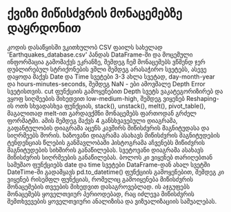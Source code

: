 <h1>ქვიზი მიწისძვრის მონაცემებზე დაყრდონით</h1>

<p>კოდის დასაწყისში ვკითხულობ CSV ფაილს სახელად 'Earthquakes_database.csv' პანდას DataFrame-ში და მოცემული ინფორმაცია გამომაქვს ეკრანზე,
შემდეგ ჩემ მონაცემებს ვწმენდ ჯერ დუბლირებულ სტრიქონების ვშლი შემდეგ არასაჭირო სვეტებს, ასევე დაყოდა მაქვს Date და Time სვეტები
3-3 ახლა სვეტად, day-month-year და hours-minutes-seconds, შემდეგ NaN - ები ამოვშალე Depth Error სვეტისთვის.
cut ფუნქციის გამოყენებით Depth სვეტს ვაკატეგორიზირებ და ვყოფ სიღმეების მიხედვით low-medium-high, შემდეგ ვიყენებ
Reshaping-ის ოთხ სხვადასხვა ფუნქციას, stack(), unstack(), melt(), pivot_table(), მაგალითად melt-ით გარდავქმნი მონაცემებს
ფართოდან გრძელ ფორმატში. ამის შემდეგ მაქვს 4 განსხვავებული დიაგრამა, გაფანტულობის დიაგრამა აცენს კავშირს მიწისძვრის მაგნიტუდასა და სიღრმეებს შორის.
ხაზოვანი დიაგრამა  ასახავს მიწისძვრის მაგნიტუდების ტენდენციას წლების განმავლობაში ჰისტოგრამა აჩვენებს მიწიძვრის მაგნიტუდების სიხშირის განაწილებას.
სვეტოვანი დიაგრამა ასახავს მიწისძვრის სიღრმეების განაწილებას. ბოლოს კი ვიყენებ თარიღებთან სამუშაო ფუნქციებს date და time სვეტები DataFrame-დან ახალ სვეტში DateTime-ში გადამყავს
pd.to_datetime() ფუნქციის გამოყენებით, შემდეგ კი ვიყენებ რისემფლ ფუნქციას, რომელიც გამოიყენება მიწისძვრის მონაცემების თვეების მიხედვით დასაგროვებლად.
ის აჯგუფებს მონაცემებს ყოველთვიურ პერიოდებად, რაც იძლევა მიწისძვრის შემთხვევების ყოველთვიური ანალიზისა და ვიზუალიზაციის საშუალებას.
</p>
